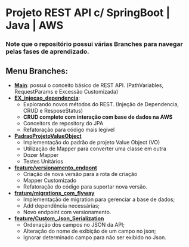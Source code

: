 # Projeto REST API c/ SpringBoot | Java | AWS

### Note que o repositório possui várias Branches para navegar pelas fases de aprendizado.

## Menu Branches:
- **[Main](https://github.com/Alencar26/rest-with-spring-boot-and-java-erudio/tree/main/05_FistStepInJavaWithSpringBoot/rest-with-spring-boot-and-java-erudio)**: possui o conceito básico de REST API. (PathVariables, RequestParams e Excessão Customizada)
- **[EX_injecao_dependencia](https://github.com/Alencar26/rest-with-spring-boot-and-java-erudio/tree/Ex_injecao_dependencia/05_FistStepInJavaWithSpringBoot/rest-with-spring-boot-and-java-erudio)**: 
    -   Explorando novos métodos do REST. (Injeção de Dependencia, CRUD e ResposeStatus)
    - **CRUD completo com interação com base de dados na AWS**
    - Conceitors de repository do JPA
    - Refatoração para código mais legível
- **[PadraoProjetoValueObject](https://github.com/Alencar26/rest-with-spring-boot-and-java-erudio/tree/PadraoProjetoValueObject/05_FistStepInJavaWithSpringBoot/rest-with-spring-boot-and-java-erudio)**
    - Implementação do padrão de projeto Value Object (VO)
    - Utilização de Mapper para converter uma classe em outra
    - Dozer Mapper
    - Testes Unitários
- **[feature/versionamento_endpont](https://github.com/Alencar26/rest-with-spring-boot-and-java-erudio/tree/feature/versionamento_endpoint/05_FistStepInJavaWithSpringBoot/rest-with-spring-boot-and-java-erudio)**
    - Criação de nova versão para a rota de  criação
    - Mapper Customizado
    - Refatoração do código para suportar nova versão.
- **[frature/migrations_com_flyway](https://github.com/Alencar26/rest-with-spring-boot-and-java-erudio/tree/frature/migrations_com_flyway/05_FistStepInJavaWithSpringBoot/rest-with-spring-boot-and-java-erudio)**
    - Implementação de migration para gerenciar a base de dados;
    - Add dependência necessárias;
    - Novo endpoint com versionamento.
- **[feature/Custom_Json_Serialization](https://github.com/Alencar26/rest-with-spring-boot-and-java-erudio/tree/feature/Custom_Json_Serialization/05_FistStepInJavaWithSpringBoot/rest-with-spring-boot-and-java-erudio)**
    - Ordenação dos campos no JSON da API;
    - Alteração do nome de exibição de um campo no json;
    - Ignorar determinado campo para não ser exibido no Json.